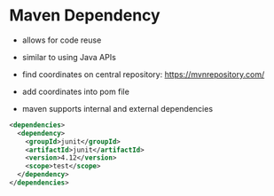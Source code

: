 # Maven Dependency

- allows for code reuse
- similar to using Java APIs
- find coordinates on central repository: https://mvnrepository.com/
- add coordinates into pom file

- maven supports internal and external dependencies


```xml
<dependencies>
  <dependency>
    <groupId>junit</groupId>
    <artifactId>junit</artifactId>
    <version>4.12</version>
    <scope>test</scope>
  </dependency>
</dependencies>
```
